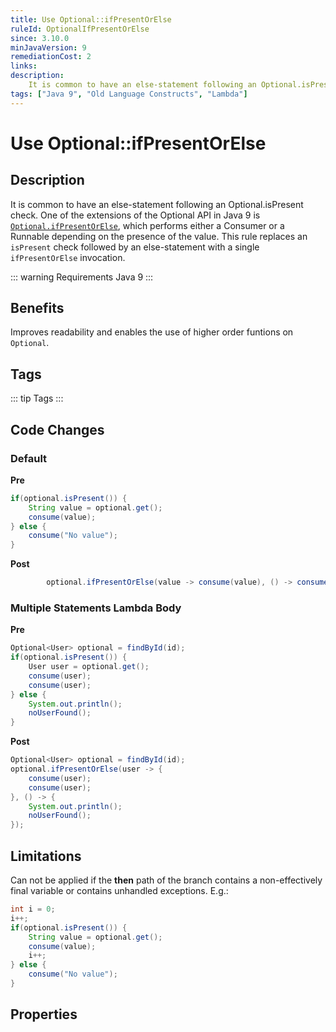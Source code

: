 ```yaml
---
title: Use Optional::ifPresentOrElse
ruleId: OptionalIfPresentOrElse
since: 3.10.0
minJavaVersion: 9
remediationCost: 2
links:
description:
    It is common to have an else-statement following an Optional.isPresent check. One of the extensions of the Optional API in Java 9 is Optional.ifPresentOrElse, which performs either a Consumer or a Runnable depending on the presence of the value. This rule replaces an 'isPresent' check followed by an else-statement with a single 'ifPresentOrElse' invocation.
tags: ["Java 9", "Old Language Constructs", "Lambda"]
---
```


# Use Optional::ifPresentOrElse

## Description

It is common to have an else-statement following an Optional.isPresent check. 
One of the extensions of the Optional API in Java 9 is [`Optional.ifPresentOrElse`](https://docs.oracle.com/javase/9/docs/api/java/util/Optional.html#ifPresentOrElse-java.util.function.Consumer-java.lang.Runnable-), which performs either a Consumer or a Runnable depending on the presence of the value. 
This rule replaces an `isPresent` check followed by an else-statement with a single `ifPresentOrElse` invocation. 

::: warning Requirements
Java 9
:::

## Benefits

Improves readability and enables the use of higher order funtions on `Optional`.


## Tags

::: tip Tags
<TagLinks />
:::

## Code Changes

### Default

__Pre__

```java
if(optional.isPresent()) {
	String value = optional.get();
	consume(value);
} else {
	consume("No value");
}
```

__Post__

```java
		optional.ifPresentOrElse(value -> consume(value), () -> consume("No value"));
```

### Multiple Statements Lambda Body

__Pre__

```java
Optional<User> optional = findById(id);
if(optional.isPresent()) {
	User user = optional.get();
	consume(user);
	consume(user);
} else {
	System.out.println();
	noUserFound();
}
```

__Post__

```java
Optional<User> optional = findById(id);
optional.ifPresentOrElse(user -> {
	consume(user);
	consume(user);
}, () -> {
	System.out.println();
	noUserFound();
});
```


## Limitations

Can not be applied if the __then__ path of the branch contains a non-effectively final variable or contains unhandled exceptions. E.g.:

```java
int i = 0;
i++;
if(optional.isPresent()) {
	String value = optional.get();
	consume(value);
	i++;
} else {
	consume("No value");
}
```

<VersionNotice />


## Properties

<RuleProperties />
